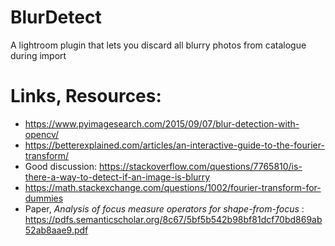# BlurDetect
A lightroom plugin that lets you discard all blurry photos from catalogue during import

# Links, Resources:

* https://www.pyimagesearch.com/2015/09/07/blur-detection-with-opencv/
* https://betterexplained.com/articles/an-interactive-guide-to-the-fourier-transform/
* Good discussion: https://stackoverflow.com/questions/7765810/is-there-a-way-to-detect-if-an-image-is-blurry
* https://math.stackexchange.com/questions/1002/fourier-transform-for-dummies
* Paper, *Analysis of focus measure operators for shape-from-focus* : https://pdfs.semanticscholar.org/8c67/5bf5b542b98bf81dcf70bd869ab52ab8aae9.pdf
